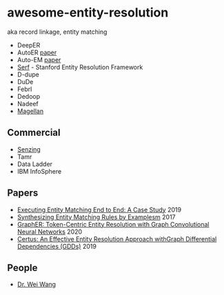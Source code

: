 # awesome-entity-resolution

aka record linkage, entity matching

- DeepER
- AutoER [paper](https://arxiv.org/pdf/1908.06049v1.pdf)
- Auto-EM [paper](https://www.microsoft.com/en-us/research/uploads/prod/2019/04/Auto-EM.pdf)
- [Serf](https://github.com/trevorprater/serf) - Stanford Entity Resolution Framework
- D-dupe
- DuDe
- Febrl
- Dedoop
- Nadeef
- [Magellan](https://sites.google.com/site/anhaidgroup/projects/magellan)

## Commercial
- [Senzing](https://senzing.com)
- Tamr
- Data Ladder
- IBM InfoSphere

## Papers
- [Executing Entity Matching End to End: A Case Study](http://pages.cs.wisc.edu/~anhai/papers1/umetrics-edbt19.pdf) 2019
- [Synthesizing Entity Matching Rules by Examplesm](https://vamsikrishna1902.github.io/files/VLDB-2017.pdf) 2017
- [GraphER: Token-Centric Entity Resolution with Graph Convolutional Neural Networks](https://aaai.org/ojs/index.php/AAAI/article/view/6330/6186) 2020
- [Certus: An Effective Entity Resolution Approach withGraph Differential Dependencies (GDDs)](http://www.vldb.org/pvldb/vol12/p653-kwashie.pdf) 2019

## People

- [Dr. Wei Wang](http://www.cse.unsw.com/~weiw/)
